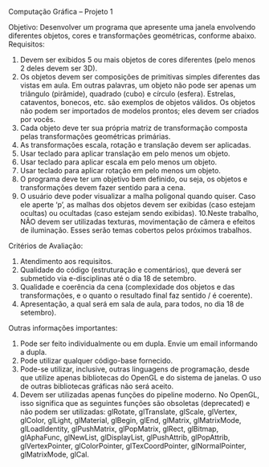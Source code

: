 Computação Gráfica – Projeto 1

Objetivo:
Desenvolver um programa que apresente uma janela envolvendo diferentes
objetos, cores e transformações geométricas, conforme abaixo.
Requisitos:
1. Devem ser exibidos 5 ou mais objetos de cores diferentes (pelo menos 2
deles devem ser 3D).
2. Os objetos devem ser composições de primitivas simples diferentes das
vistas em aula. Em outras palavras, um objeto não pode ser apenas um
triângulo (pirâmide), quadrado (cubo) e círculo (esfera). Estrelas, cataventos, bonecos, etc. são exemplos de objetos válidos. Os objetos não
podem ser importados de modelos prontos; eles devem ser criados por
vocês.
3. Cada objeto deve ter sua própria matriz de transformação composta pelas
transformações geométricas primárias.
4. As transformações escala, rotação e translação devem ser aplicadas.
5. Usar teclado para aplicar translação em pelo menos um objeto.
6. Usar teclado para aplicar escala em pelo menos um objeto.
7. Usar teclado para aplicar rotação em pelo menos um objeto.
8. O programa deve ter um objetivo bem definido, ou seja, os objetos e
transformações devem fazer sentido para a cena.
9. O usuário deve poder visualizar a malha poligonal quando quiser. Caso ele
aperte ‘p’, as malhas dos objetos devem ser exibidas (caso estejam ocultas)
ou ocultadas (caso estejam sendo exibidas).
10.Neste trabalho, NÃO devem ser utilizadas texturas, movimentação de
câmera e efeitos de iluminação. Esses serão temas cobertos pelos
próximos trabalhos.


Critérios de Avaliação:
1. Atendimento aos requisitos.
2. Qualidade do código (estruturação e comentários), que deverá ser
submetido via e-disciplinas até o dia 18 de setembro.
3. Qualidade e coerência da cena (complexidade dos objetos e das
transformações, e o quanto o resultado final faz sentido / é coerente).
4. Apresentação, a qual será em sala de aula, para todos, no dia 18 de
setembro).


Outras informações importantes:
1. Pode ser feito individualmente ou em dupla. Envie um email informando
a dupla.
2. Pode utilizar qualquer código-base fornecido.
3. Pode-se utilizar, inclusive, outras linguagens de programação, desde que
utilize apenas bibliotecas do OpenGL e do sistema de janelas. O uso de
outras bibliotecas gráficas não será aceito.
4. Devem ser utilizadas apenas funções do pipeline moderno. No OpenGL, isso
significa que as seguintes funções são obsoletas (deprecated) e não podem
ser utilizadas: glRotate, glTranslate, glScale, glVertex, glColor, glLight,
glMaterial, glBegin, glEnd, glMatrix, glMatrixMode, glLoadIdentity,
glPushMatrix, glPopMatrix, glRect, glBitmap, glAphaFunc, glNewList,
glDisplayList, glPushAttrib, glPopAttrib, glVertexPointer, glColorPointer,
glTexCoordPointer, glNormalPointer, glMatrixMode, glCal.